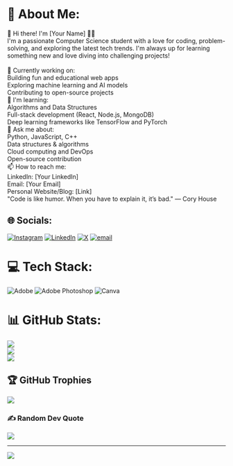 # 💫 About Me:
👋 Hi there! I'm [Your Name] 👨‍💻<br>I'm a passionate Computer Science student with a love for coding, problem-solving, and exploring the latest tech trends. I'm always up for learning something new and love diving into challenging projects!<br><br>🔭 Currently working on:<br>Building fun and educational web apps<br>Exploring machine learning and AI models<br>Contributing to open-source projects<br>🌱 I'm learning:<br>Algorithms and Data Structures<br>Full-stack development (React, Node.js, MongoDB)<br>Deep learning frameworks like TensorFlow and PyTorch<br>💬 Ask me about:<br>Python, JavaScript, C++<br>Data structures & algorithms<br>Cloud computing and DevOps<br>Open-source contribution<br>📫 How to reach me:<br>LinkedIn: [Your LinkedIn]<br>Email: [Your Email]<br>Personal Website/Blog: [Link]<br>"Code is like humor. When you have to explain it, it’s bad." — Cory House


## 🌐 Socials:
[![Instagram](https://img.shields.io/badge/Instagram-%23E4405F.svg?logo=Instagram&logoColor=white)](https://instagram.com/h6.iix) [![LinkedIn](https://img.shields.io/badge/LinkedIn-%230077B5.svg?logo=linkedin&logoColor=white)](https://linkedin.com/in/https://www.linkedin.com/in/hibban-malik-07a759287/) [![X](https://img.shields.io/badge/X-black.svg?logo=X&logoColor=white)](https://x.com/@Hibban_malik) [![email](https://img.shields.io/badge/Email-D14836?logo=gmail&logoColor=white)](mailto:Hibbanmalik28@gmail.com) 

# 💻 Tech Stack:
![Adobe](https://img.shields.io/badge/adobe-%23FF0000.svg?style=for-the-badge&logo=adobe&logoColor=white) ![Adobe Photoshop](https://img.shields.io/badge/adobe%20photoshop-%2331A8FF.svg?style=for-the-badge&logo=adobe%20photoshop&logoColor=white) ![Canva](https://img.shields.io/badge/Canva-%2300C4CC.svg?style=for-the-badge&logo=Canva&logoColor=white)
# 📊 GitHub Stats:
![](https://github-readme-stats.vercel.app/api?username=HibbanMalik&theme=dark&hide_border=false&include_all_commits=false&count_private=false)<br/>
![](https://github-readme-streak-stats.herokuapp.com/?user=HibbanMalik&theme=dark&hide_border=false)<br/>
![](https://github-readme-stats.vercel.app/api/top-langs/?username=HibbanMalik&theme=dark&hide_border=false&include_all_commits=false&count_private=false&layout=compact)

## 🏆 GitHub Trophies
![](https://github-profile-trophy.vercel.app/?username=HibbanMalik&theme=default&no-frame=false&no-bg=true&margin-w=4)

### ✍️ Random Dev Quote
![](https://quotes-github-readme.vercel.app/api?type=horizontal&theme=radical)

---
[![](https://visitcount.itsvg.in/api?id=HibbanMalik&icon=0&color=0)](https://visitcount.itsvg.in)

<!-- Proudly created with GPRM ( https://gprm.itsvg.in ) -->
